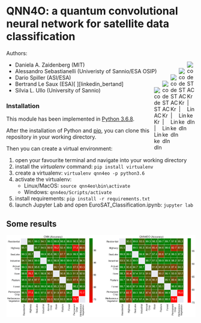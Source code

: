 # QNN4O: a quantum convolutional neural network for satellite data classification

Authors:
* Daniela A. Zaidenberg (MIT)[<img align="right" alt="codeSTACKr | LinkedIn" width="22px" src="https://cdn.jsdelivr.net/npm/simple-icons@v3/icons/linkedin.svg" /> ][linkedin_daniela]
* Alessandro Sebastianelli (Univeristy of Sannio/ESA OSIP)[<img align="right" alt="codeSTACKr | LinkedIn" width="22px" src="https://cdn.jsdelivr.net/npm/simple-icons@v3/icons/linkedin.svg" /> ][linkedin_alessandro]
* Dario Spiller (ASI/ESA)[<img align="right" alt="codeSTACKr | LinkedIn" width="22px" src="https://cdn.jsdelivr.net/npm/simple-icons@v3/icons/linkedin.svg" /> ][linkedin_dario]
* Bertrand Le Saux (ESA)[<img align="right" alt="codeSTACKr | LinkedIn" width="22px" src="https://cdn.jsdelivr.net/npm/simple-icons@v3/icons/linkedin.svg" /> ][linkedin_bertand]
* Silvia L. Ullo (University of Sannio)[<img align="right" alt="codeSTACKr | LinkedIn" width="22px" src="https://cdn.jsdelivr.net/npm/simple-icons@v3/icons/linkedin.svg" /> ][linkedin_silvia]




### Installation

This module has been implemented in [Python 3.6.8](https://www.python.org/downloads/release/python-368/).

After the installation of Python and [pip](https://pypi.org/project/pip/), you can clone this repository in your working directory.

Then you can create a virtual environment:
1. open your favourite terminal and navigate into your working directory
2. install the *virtualenv* command: `pip install virtualenv`
3. create a virtualenv: `virtualenv qnn4eo -p python3.6`
4. activate the virtualenv: 
    - Linux/MacOS: `source qnn4eo\bin\activate`
    - Windows: `qnn4eo/Scripts/activate`
5. install requirements: `pip install -r requirements.txt`
6. launch Jupyter Lab and open EuroSAT_Classification.ipynb: `jupyter lab`



## Some results

![](imgs/qnnVScnn.png)

[linkedin_daniela]: https://www.linkedin.com/in/daniela-zaidenberg-1b9918196/
[linkedin_alessandro]: https://www.linkedin.com/in/alessandro-sebastianelli-58545915b/
[linkedin_dario]: https://www.linkedin.com/in/phd-dario-spiller/
[linkedin_bertrand]: https://www.linkedin.com/in/bertrand-le-saux-4127b785/
[linkedin_silvia]: https://www.linkedin.com/in/silvia-liberata-ullo-67280717/